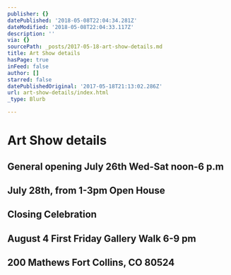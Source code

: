 ```yaml
---
publisher: {}
datePublished: '2018-05-08T22:04:34.281Z'
dateModified: '2018-05-08T22:04:33.117Z'
description: ''
via: {}
sourcePath: _posts/2017-05-18-art-show-details.md
title: Art Show details
hasPage: true
inFeed: false
author: []
starred: false
datePublishedOriginal: '2017-05-18T21:13:02.286Z'
url: art-show-details/index.html
_type: Blurb

---
```

# Art Show details

## General opening **July 26th** Wed-Sat noon-6 p.m

## **July 28th, from 1-3pm Open House**

## Closing Celebration

## **August 4 First Friday Gallery Walk 6-9 pm**

## 200 Mathews Fort Collins, CO 80524